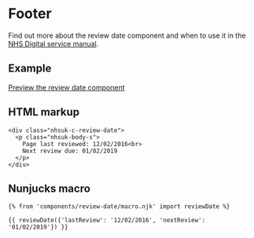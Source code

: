 # Footer

Find out more about the review date component and when to use it in the [NHS Digital service manual](https://beta.nhs.uk/service-manual/).

## Example

[Preview the review date component]()

## HTML markup

    <div class="nhsuk-c-review-date">
      <p class="nhsuk-body-s">
        Page last reviewed: 12/02/2016<br>
        Next review due: 01/02/2019
      </p>
    </div>

## Nunjucks macro

    {% from 'components/review-date/macro.njk' import reviewDate %}

    {{ reviewDate({'lastReview': '12/02/2016', 'nextReview': '01/02/2019'}) }}
